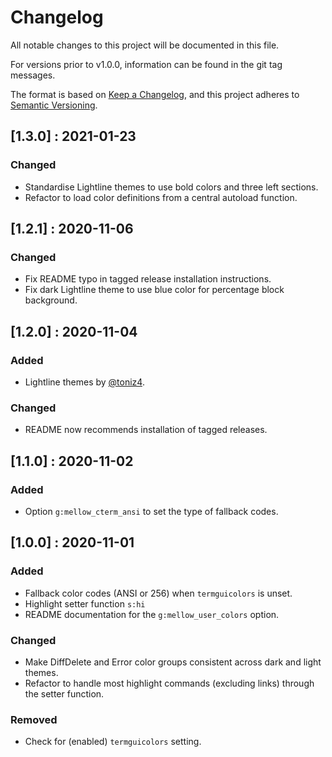 # Changelog

All notable changes to this project will be documented in this file.

For versions prior to v1.0.0, information can be found in the git tag messages.

The format is based on [Keep a Changelog](https://keepachangelog.com/en/1.0.0/),
and this project adheres to [Semantic Versioning](https://semver.org/spec/v2.0.0.html).

## [1.3.0] : 2021-01-23

### Changed
- Standardise Lightline themes to use bold colors and three left sections.
- Refactor to load color definitions from a central autoload function.

## [1.2.1] : 2020-11-06

### Changed
- Fix README typo in tagged release installation instructions.
- Fix dark Lightline theme to use blue color for percentage block background.


## [1.2.0] : 2020-11-04

### Added
- Lightline themes by [@toniz4](https://github.com/toniz4).

### Changed
- README now recommends installation of tagged releases.


## [1.1.0] : 2020-11-02

### Added
- Option `g:mellow_cterm_ansi` to set the type of fallback codes.


## [1.0.0] : 2020-11-01

### Added
- Fallback color codes (ANSI or 256) when `termguicolors` is unset.
- Highlight setter function `s:hi`
- README documentation for the `g:mellow_user_colors` option.

### Changed
- Make DiffDelete and Error color groups consistent across dark and light
  themes.
- Refactor to handle most highlight commands (excluding links) through the
  setter function.

### Removed
- Check for (enabled) `termguicolors` setting.
